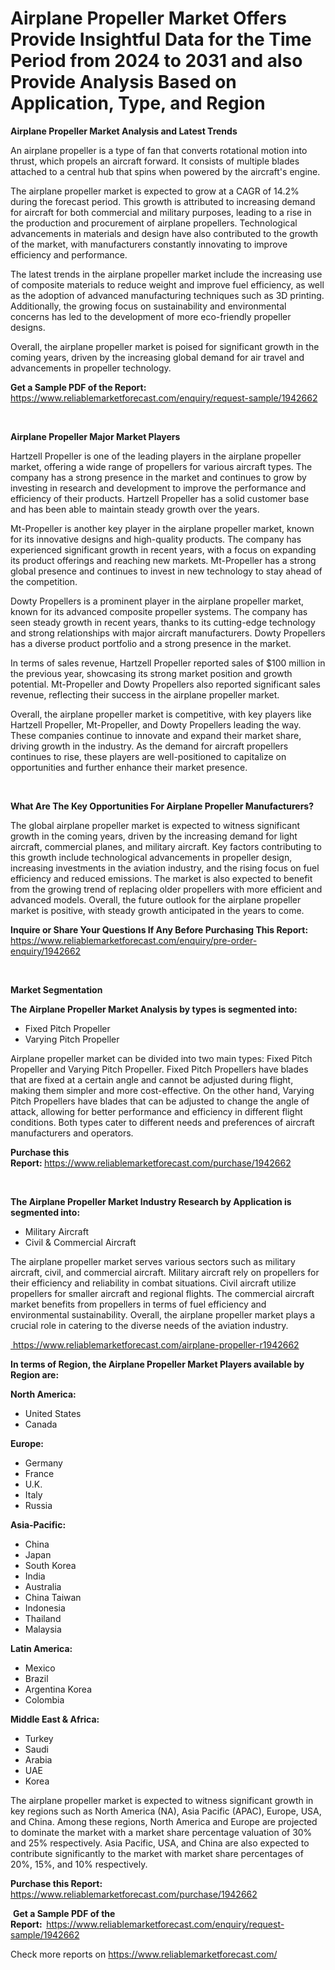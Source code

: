 <p><h1>Airplane Propeller Market Offers Provide Insightful Data for the Time Period from 2024 to 2031 and also Provide Analysis Based on Application, Type, and Region</h1></p><p><strong>Airplane Propeller Market Analysis and Latest Trends</strong></p>
<p><p>An airplane propeller is a type of fan that converts rotational motion into thrust, which propels an aircraft forward. It consists of multiple blades attached to a central hub that spins when powered by the aircraft's engine.</p><p>The airplane propeller market is expected to grow at a CAGR of 14.2% during the forecast period. This growth is attributed to increasing demand for aircraft for both commercial and military purposes, leading to a rise in the production and procurement of airplane propellers. Technological advancements in materials and design have also contributed to the growth of the market, with manufacturers constantly innovating to improve efficiency and performance.</p><p>The latest trends in the airplane propeller market include the increasing use of composite materials to reduce weight and improve fuel efficiency, as well as the adoption of advanced manufacturing techniques such as 3D printing. Additionally, the growing focus on sustainability and environmental concerns has led to the development of more eco-friendly propeller designs.</p><p>Overall, the airplane propeller market is poised for significant growth in the coming years, driven by the increasing global demand for air travel and advancements in propeller technology.</p></p>
<p><strong>Get a Sample PDF of the Report:&nbsp;</strong> <a href="https://www.reliablemarketforecast.com/enquiry/request-sample/1942662">https://www.reliablemarketforecast.com/enquiry/request-sample/1942662</a></p>
<p>&nbsp;</p>
<p><strong>Airplane Propeller Major Market Players</strong></p>
<p><p>Hartzell Propeller is one of the leading players in the airplane propeller market, offering a wide range of propellers for various aircraft types. The company has a strong presence in the market and continues to grow by investing in research and development to improve the performance and efficiency of their products. Hartzell Propeller has a solid customer base and has been able to maintain steady growth over the years.</p><p>Mt-Propeller is another key player in the airplane propeller market, known for its innovative designs and high-quality products. The company has experienced significant growth in recent years, with a focus on expanding its product offerings and reaching new markets. Mt-Propeller has a strong global presence and continues to invest in new technology to stay ahead of the competition.</p><p>Dowty Propellers is a prominent player in the airplane propeller market, known for its advanced composite propeller systems. The company has seen steady growth in recent years, thanks to its cutting-edge technology and strong relationships with major aircraft manufacturers. Dowty Propellers has a diverse product portfolio and a strong presence in the market.</p><p>In terms of sales revenue, Hartzell Propeller reported sales of $100 million in the previous year, showcasing its strong market position and growth potential. Mt-Propeller and Dowty Propellers also reported significant sales revenue, reflecting their success in the airplane propeller market.</p><p>Overall, the airplane propeller market is competitive, with key players like Hartzell Propeller, Mt-Propeller, and Dowty Propellers leading the way. These companies continue to innovate and expand their market share, driving growth in the industry. As the demand for aircraft propellers continues to rise, these players are well-positioned to capitalize on opportunities and further enhance their market presence.</p></p>
<p>&nbsp;</p>
<p><strong>What Are The Key Opportunities For Airplane Propeller Manufacturers?</strong></p>
<p><p>The global airplane propeller market is expected to witness significant growth in the coming years, driven by the increasing demand for light aircraft, commercial planes, and military aircraft. Key factors contributing to this growth include technological advancements in propeller design, increasing investments in the aviation industry, and the rising focus on fuel efficiency and reduced emissions. The market is also expected to benefit from the growing trend of replacing older propellers with more efficient and advanced models. Overall, the future outlook for the airplane propeller market is positive, with steady growth anticipated in the years to come.</p></p>
<p><strong>Inquire or Share Your Questions If Any Before Purchasing This Report:</strong> <a href="https://www.reliablemarketforecast.com/enquiry/pre-order-enquiry/1942662">https://www.reliablemarketforecast.com/enquiry/pre-order-enquiry/1942662</a></p>
<p>&nbsp;</p>
<p><strong>Market Segmentation</strong></p>
<p><strong>The Airplane Propeller Market Analysis by types is segmented into:</strong></p>
<p><ul><li>Fixed Pitch Propeller</li><li>Varying Pitch Propeller</li></ul></p>
<p><p>Airplane propeller market can be divided into two main types: Fixed Pitch Propeller and Varying Pitch Propeller. Fixed Pitch Propellers have blades that are fixed at a certain angle and cannot be adjusted during flight, making them simpler and more cost-effective. On the other hand, Varying Pitch Propellers have blades that can be adjusted to change the angle of attack, allowing for better performance and efficiency in different flight conditions. Both types cater to different needs and preferences of aircraft manufacturers and operators.</p></p>
<p><strong>Purchase this Report:&nbsp;</strong><a href="https://www.reliablemarketforecast.com/purchase/1942662">https://www.reliablemarketforecast.com/purchase/1942662</a></p>
<p>&nbsp;</p>
<p><strong>The Airplane Propeller Market Industry Research by Application is segmented into:</strong></p>
<p><ul><li>Military Aircraft</li><li>Civil & Commercial Aircraft</li></ul></p>
<p><p>The airplane propeller market serves various sectors such as military aircraft, civil, and commercial aircraft. Military aircraft rely on propellers for their efficiency and reliability in combat situations. Civil aircraft utilize propellers for smaller aircraft and regional flights. The commercial aircraft market benefits from propellers in terms of fuel efficiency and environmental sustainability. Overall, the airplane propeller market plays a crucial role in catering to the diverse needs of the aviation industry.</p></p>
<p><a href="https://www.reliablemarketforecast.com/airplane-propeller-r1942662">&nbsp;https://www.reliablemarketforecast.com/airplane-propeller-r1942662</a></p>
<p><strong>In terms of Region, the Airplane Propeller Market Players available by Region are:</strong></p>
<p>
    <p> <strong> North America: </strong>
        <ul>
            <li>United States</li>
            <li>Canada</li>
        </ul>
        </p> 
    <p> <strong> Europe: </strong>
        <ul>
            <li>Germany</li>
            <li>France</li>
            <li>U.K.</li>
            <li>Italy</li>
            <li>Russia</li>
        </ul>
        </p> 
    <p> <strong> Asia-Pacific: </strong>
        <ul>
            <li>China</li>
            <li>Japan</li>
            <li>South Korea</li>
            <li>India</li>
            <li>Australia</li>
            <li>China Taiwan</li>
            <li>Indonesia</li>
            <li>Thailand</li>
            <li>Malaysia</li>
        </ul>
        </p> 
    <p> <strong> Latin America: </strong>
        <ul>
            <li>Mexico</li>
            <li>Brazil</li>
            <li>Argentina Korea</li>
            <li>Colombia</li>
        </ul>
        </p> 
    <p> <strong> Middle East & Africa: </strong>
        <ul>
            <li>Turkey</li>
            <li>Saudi</li>
            <li>Arabia</li>
            <li>UAE</li>
            <li>Korea</li>
        </ul>
    </p>
    </p>
<p><p>The airplane propeller market is expected to witness significant growth in key regions such as North America (NA), Asia Pacific (APAC), Europe, USA, and China. Among these regions, North America and Europe are projected to dominate the market with a market share percentage valuation of 30% and 25% respectively. Asia Pacific, USA, and China are also expected to contribute significantly to the market with market share percentages of 20%, 15%, and 10% respectively.</p></p>
<p><strong>Purchase this Report: </strong><a href="https://www.reliablemarketforecast.com/purchase/1942662">https://www.reliablemarketforecast.com/purchase/1942662</a></p>
<p>&nbsp;<strong>Get a Sample PDF of the Report:&nbsp;&nbsp;</strong><a href="https://www.reliablemarketforecast.com/enquiry/request-sample/1942662">https://www.reliablemarketforecast.com/enquiry/request-sample/1942662</a></p>
<p><strong></strong></p>
<p>Check more reports on <a href="https://www.reliablemarketforecast.com/">https://www.reliablemarketforecast.com/</a></p>